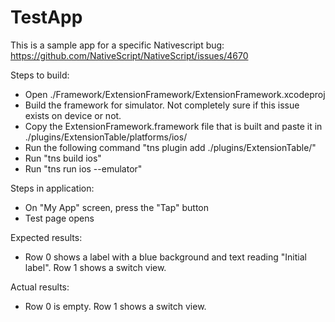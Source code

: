 # TestApp
This is a sample app for a specific Nativescript bug: https://github.com/NativeScript/NativeScript/issues/4670

Steps to build:
- Open ./Framework/ExtensionFramework/ExtensionFramework.xcodeproj
- Build the framework for simulator.  Not completely sure if this issue exists on device or not.
- Copy the ExtensionFramework.framework file that is built and paste it in ./plugins/ExtensionTable/platforms/ios/
- Run the following command "tns plugin add ./plugins/ExtensionTable/"
- Run "tns build ios"
- Run "tns run ios --emulator"

Steps in application:
- On "My App" screen, press the "Tap" button
- Test page opens

Expected results:
- Row 0 shows a label with a blue background and text reading "Initial label".  Row 1 shows a switch view.

Actual results:
- Row 0 is empty.  Row 1 shows a switch view.
